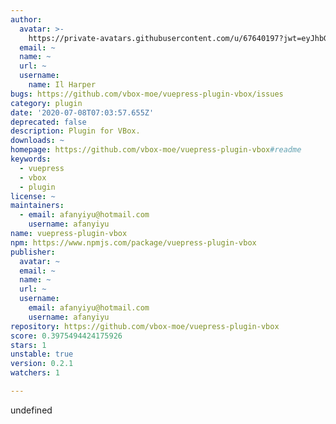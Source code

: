 ```yaml
---
author:
  avatar: >-
    https://private-avatars.githubusercontent.com/u/67640197?jwt=eyJhbGciOiJIUzI1NiIsInR5cCI6IkpXVCJ9.eyJpc3MiOiJnaXRodWIuY29tIiwiYXVkIjoicmF3LmdpdGh1YnVzZXJjb250ZW50LmNvbSIsImtleSI6ImtleTEiLCJleHAiOjE3MzQ2NzM5MjAsIm5iZiI6MTczNDY3MjcyMCwicGF0aCI6Ii91LzY3NjQwMTk3In0.MmM_OmwWENxi9K-aGqI4aJUjvJeWnXDKfOMEJZ6CPZU&v=4
  email: ~
  name: ~
  url: ~
  username:
    name: Il Harper
bugs: https://github.com/vbox-moe/vuepress-plugin-vbox/issues
category: plugin
date: '2020-07-08T07:03:57.655Z'
deprecated: false
description: Plugin for VBox.
downloads: ~
homepage: https://github.com/vbox-moe/vuepress-plugin-vbox#readme
keywords:
  - vuepress
  - vbox
  - plugin
license: ~
maintainers:
  - email: afanyiyu@hotmail.com
    username: afanyiyu
name: vuepress-plugin-vbox
npm: https://www.npmjs.com/package/vuepress-plugin-vbox
publisher:
  avatar: ~
  email: ~
  name: ~
  url: ~
  username:
    email: afanyiyu@hotmail.com
    username: afanyiyu
repository: https://github.com/vbox-moe/vuepress-plugin-vbox
score: 0.3975494424175926
stars: 1
unstable: true
version: 0.2.1
watchers: 1

---
```


undefined